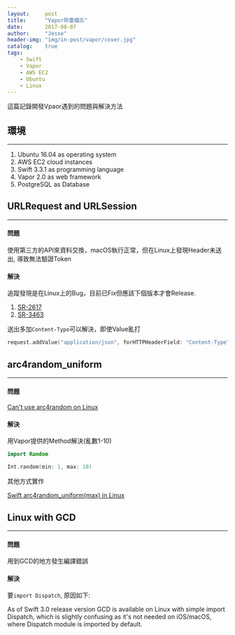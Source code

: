 ```yaml
---
layout:     post
title:      "Vapor除雷備忘"
date:       2017-08-07
author:     "Jesse"
header-img: "img/in-post/vapor/cover.jpg"
catalog:    true
tags:
    - Swift
    - Vapor
    - AWS EC2
    - Ubuntu
    - Linux
---
```


這篇記錄開發Vpaor遇到的問題與解決方法

## 環境
---

1. Ubuntu 16.04 as operating system
2. AWS EC2 cloud instances
3. Swift 3.3.1 as programming language
4. Vapor 2.0 as web framework
5. PostgreSQL as Database

## URLRequest and URLSession
---

#### 問題

使用第三方的API來資料交換，macOS執行正常，但在Linux上發現Header未送出, 導致無法驗證Token

#### 解決

追蹤發現是在Linux上的Bug，目前已Fix但應該下個版本才會Release.

1. [SR-2617](https://bugs.swift.org/browse/SR-2617)
2. [SR-3463](https://bugs.swift.org/browse/SR-3463)

送出多加`Content-Type`可以解決，即使Value亂打

```swift
request.addValue("application/json", forHTTPHeaderField: "Content-Type")
```

## arc4random_uniform
---

#### 問題

[Can't use arc4random on Linux](https://bugs.swift.org/browse/SR-685)

#### 解決

用Vapor提供的Method解決(亂數1-10)

```swift
import Random

Int.random(min: 1, max: 10)
```

其他方式實作

[Swift arc4random_uniform(max) in Linux](https://docs.vapor.codes/2.0/getting-started/install-on-ubuntu/)

## Linux with GCD
---

#### 問題

用到GCD的地方發生編譯錯誤

#### 解決

要`import Dispatch`, 原因如下:

As of Swift 3.0 release version GCD is available on Linux with simple import Dispatch, which is slightly confusing as it's not needed on iOS/macOS, where Dispatch module is imported by default.
